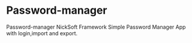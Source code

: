 # Password-manager
Password-manager NickSoft Framework
Simple Password Manager App with login,import and export. 
